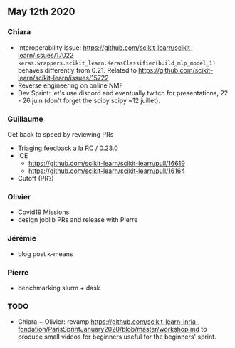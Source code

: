 ## May 12th 2020

### Chiara
- Interoperability issue: https://github.com/scikit-learn/scikit-learn/issues/17022
  `keras.wrappers.scikit_learn.KerasClassifier(build_mlp_model_1)` behaves differently from 0.21.
  Related to https://github.com/scikit-learn/scikit-learn/issues/15722
- Reverse engineering on online NMF
- Dev Sprint: let's use discord and eventually twitch for presentations, 22 - 26 juin
  (don't forget the scipy scipy ~12 juillet).

### Guillaume
Get back to speed by reviewing PRs
- Triaging feedback a la RC / 0.23.0
- ICE
  - https://github.com/scikit-learn/scikit-learn/pull/16619
  - https://github.com/scikit-learn/scikit-learn/pull/16164
- Cutoff (PR?)

### Olivier
- Covid19 Missions
- design joblib PRs and release with Pierre

### Jérémie
- blog post k-means

### Pierre
- benchmarking slurm + dask

### TODO
- Chiara + Olivier: revamp https://github.com/scikit-learn-inria-fondation/ParisSprintJanuary2020/blob/master/workshop.md to produce small videos for beginners useful for the beginners' sprint.
